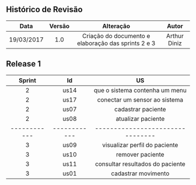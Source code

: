 ## Histórico de Revisão

|    Data    | Versão |                             Alteração                             |                    Autor                    |
|:----------:|:------:|:-----------------------------------------------------------------:|:-------------------------------------------:|
| 19/03/2017 |   1.0  | Criação do documento e elaboração das sprints 2 e 3 |                Arthur Diniz                 |


## Release 1

|   Sprint   |    Id     |                 US               |
|:----------:|:---------:|:--------------------------------:|
|      2     |    us14   | que o sistema contenha um menu   |
|      2     |    us17   | conectar um sensor ao sistema    |
|      2     |    us07   | cadastrar paciente               |
|      2     |    us08   | atualizar paciente               |
|------------|------------| --------------------------------|
|      3     |    us09   | visualizar perfil do paciente    |
|      3     |    us10   | remover paciente                 |
|      3     |    us11   | consultar resultados do paciente |
|      3     |    us01   | cadastrar movimento              |

